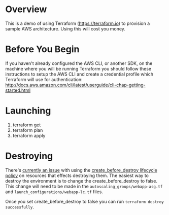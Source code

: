 # Overview

This is a demo of using Terraform (https://terraform.io) to provision a sample AWS architecture.  Using this will cost you money.

# Before You Begin
If you haven't already configured the AWS CLI, or another SDK, on the machine where you will be running Terraform you should follow these instructions to setup the AWS CLI and create a credential profile which Terraform will use for authentication:  
http://docs.aws.amazon.com/cli/latest/userguide/cli-chap-getting-started.html

# Launching
1. terraform get
2. terraform plan
3. terraform apply

# Destroying
There's [currently an issue](https://github.com/hashicorp/terraform/issues/2493) with using the [create_before_destroy lifecycle policy](https://www.terraform.io/docs/configuration/resources.html#lifecycle) on resources that effects destroying them.  The easiest way to destroy the environment is to change the create_before_destroy to false.  This change will need to be made in the `autoscaling_groups/webapp-asg.tf` and `launch_configurations/webapp-lc.tf` files.

Once you set create_before_destroy to false you can run `terraform destroy successfully`.
